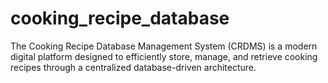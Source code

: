 # cooking_recipe_database
The Cooking Recipe Database Management System (CRDMS) is a modern digital platform designed to efficiently store, manage, and retrieve cooking recipes through a centralized database-driven architecture. 
